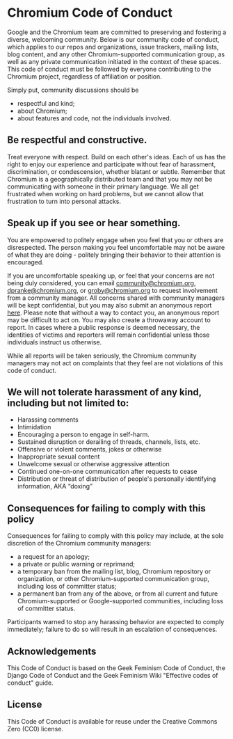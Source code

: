 # Chromium Code of Conduct

Google and the Chromium team are committed to preserving and fostering a
diverse, welcoming community. Below is our community code of conduct, which
applies to our repos and organizations, issue trackers, mailing lists, blog
content, and any other Chromium-supported communication group, as well as any
private communication initiated in the context of these spaces. This code of
conduct must be followed by everyone contributing to the Chromium project,
regardless of affiliation or position.

Simply put, community discussions should be

*   respectful and kind;
*   about Chromium;
*   about features and code, not the individuals involved.

## Be respectful and constructive.

Treat everyone with respect. Build on each other's ideas. Each of us has the
right to enjoy our experience and participate without fear of harassment,
discrimination, or condescension, whether blatant or subtle. Remember that
Chromium is a geographically distributed team and that you may not be
communicating with someone in their primary language. We all get frustrated when
working on hard problems, but we cannot allow that frustration to turn into
personal attacks.

## Speak up if you see or hear something.

You are empowered to politely engage when you feel that you or others are
disrespected. The person making you feel uncomfortable may not be aware of what
they are doing - politely bringing their behavior to their attention is
encouraged.

If you are uncomfortable speaking up, or feel that your concerns are not being
duly considered, you can email community@chromium.org, dpranke@chromium.org, or
groby@chromium.org to request involvement from a community manager. All concerns
shared with community managers will be kept confidential, but you may also
submit an anonymous report
[here](https://docs.google.com/a/google.com/forms/d/e/1FAIpQLSe-LDjW9eIJ-TpI2poZxnGtU-SvUWkFZc8x0aiKGY1s7NKPdA/viewform?c=0&w=1).
Please note that without a way to contact you, an anonymous report may be
difficult to act on. You may also create a throwaway account to report. In cases
where a public response is deemed necessary, the identities of victims and
reporters will remain confidential unless those individuals instruct us
otherwise.

While all reports will be taken seriously, the Chromium community managers may
not act on complaints that they feel are not violations of this code of conduct.

## We will not tolerate harassment of any kind, including but not limited to:

*   Harassing comments
*   Intimidation
*   Encouraging a person to engage in self-harm.
*   Sustained disruption or derailing of threads, channels, lists, etc.
*   Offensive or violent comments, jokes or otherwise
*   Inappropriate sexual content
*   Unwelcome sexual or otherwise aggressive attention
*   Continued one-on-one communication after requests to cease
*   Distribution or threat of distribution of people's personally identifying
    information, AKA “doxing”

## Consequences for failing to comply with this policy

Consequences for failing to comply with this policy may include, at the sole
discretion of the Chromium community managers:

*   a request for an apology;
*   a private or public warning or reprimand;
*   a temporary ban from the mailing list, blog, Chromium repository or
    organization, or other Chromium-supported communication group, including
    loss of committer status;
*   a permanent ban from any of the above, or from all current and future
    Chromium-supported or Google-supported communities, including loss of
    committer status.

Participants warned to stop any harassing behavior are expected to comply
immediately; failure to do so will result in an escalation of consequences.

## Acknowledgements

This Code of Conduct is based on the Geek Feminism Code of Conduct, the Django
Code of Conduct and the Geek Feminism Wiki "Effective codes of conduct" guide.

## License

This Code of Conduct is available for reuse under the Creative Commons Zero
(CC0) license.
